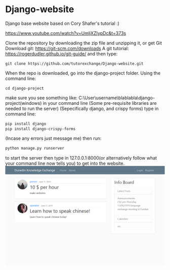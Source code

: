 # Django-website

Django base website based on Cory Shafer's tutorial :) 

https://www.youtube.com/watch?v=UmljXZIypDc&t=373s

Clone the repository by downloading the zip file and unzipping it, 
or get Git
Download git: https://git-scm.com/downloads
A git tutorial: https://rogerdudler.github.io/git-guide/
and then type:

```
git clone https://github.com/tutorexchange/Django-website.git
```
When the repo is downloaded, go into the django-project folder.
Using the command line:
```
cd django-project
```
make sure you see something like:
C:\User\username\blablabla\django-project(windows)
in your command line
(Some pre-requisite libraries are needed to run the server)
(Sepecifically django, and crispy forms)
type in command line:
```
pip install django
pip install django-crispy-forms
```
(Incase any errors just message me)
then run:
```bash
python manage.py runserver
```
to start the server
then type in 127.0.0.1:8000(or alternatively follow what your command line now tells you)
to get into the website.
![alt text](https://raw.githubusercontent.com/tutorexchange/Django-website/master/preview.png)
